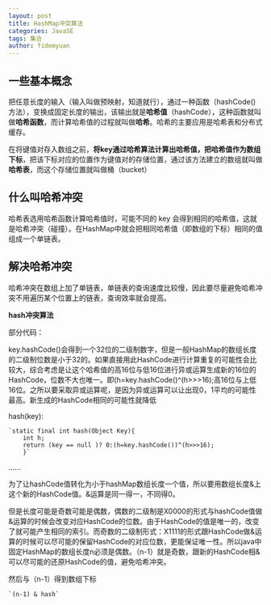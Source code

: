 ```yaml
---
layout: post
title: HashMap冲突算法
categories: JavaSE
tags: 集合
author: fidemyuan
---
```


## 一些基本概念

把任意长度的输入（输入叫做预映射，知道就行），通过一种函数（hashCode() 方法），变换成固定长度的输出，该输出就是**哈希值**（hashCode），这种函数就叫做**哈希函数**，而计算哈希值的过程就叫做**哈希**。哈希的主要应用是哈希表和分布式缓存。<br>

在将键值对存入数组之前，**将key通过哈希算法计算出哈希值，把哈希值作为数组下标**，把该下标对应的位置作为键值对的存储位置，通过该方法建立的数组就叫做**哈希表**，而这个存储位置就叫做桶（bucket）

## 什么叫哈希冲突

哈希表选用哈希函数计算哈希值时，可能不同的 key 会得到相同的哈希值，这就是哈希冲突（碰撞）。在HashMap中就会把相同哈希值（即数组的下标）相同的值组成一个单链表。 

## 解决哈希冲突

哈希冲突在数组上加了单链表，单链表的查询速度比较慢，因此要尽量避免哈希冲突不用遍历某个位置上的链表，查询效率就会提高。

**hash冲突算法**

部分代码：

key.hashCode()会得到一个32位的二级制数字，但是一般HashMap的数组长度的二级制位数是小于32的。如果直接用此HashCode进行计算重复的可能性会比较大，综合考虑是让这个哈希值的高16位与低16位进行异或运算生成新的16位的HashCode，位数不大也唯一。即(h=key.hashCode()^(h>>>16);高16位与上低16位。之所以要采取异或运算呢，是因为异或运算可以让出现0，1平均的可能性最高。新生成的HashCode相同的可能性就降低<br>

hash(key):

	`static final int hash(Object Key){
		int h;
		return (key == null )? 0:(h=key.hashCode())^(h>>>16);
		}`

......
<br>

为了让hashCode值转化为小于hashMap数组长度一个值，所以要用数组长度&上这个新的HashCode值。&运算是同一得一，不同得0。<br>

但是长度可能是奇数可能是偶数，偶数的二级制是X0000的形式与hashCode值做&运算的时候会改变对应HashCode的位数。由于HashCode的值是唯一的，改变了就可能产生相同的索引。而奇数的二级制形式：X1111的形式跟HashCode做&运算的时候可以尽可能的保留HashCode的对应位数，更能保证唯一性。所以java中固定HashMap的数组长度n必须是偶数。（n-1）就是奇数，跟新的HashCode相&可以尽可能的还原HashCode的值，避免哈希冲突。<br>


然后与（n-1）得到数组下标

    `(n-1) & hash`

